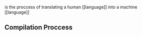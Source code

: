 is the proccess of translating a human [[language]] into a machine [[language]]

## Compilation Proccess
